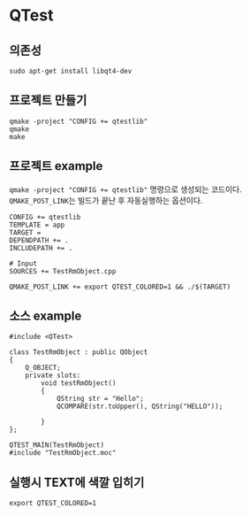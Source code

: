 # QTest

## 의존성

    sudo apt-get install libqt4-dev

## 프로젝트 만들기

    qmake -project "CONFIG += qtestlib"
    qmake
    make

## 프로젝트 example

`qmake -project "CONFIG += qtestlib"` 명령으로 생성되는 코드이다.
`QMAKE_POST_LINK`는 빌드가 끝난 후 자동실행하는 옵션이다.

    CONFIG += qtestlib
    TEMPLATE = app
    TARGET = 
    DEPENDPATH += .
    INCLUDEPATH += .

    # Input
    SOURCES += TestRmObject.cpp

    QMAKE_POST_LINK += export QTEST_COLORED=1 && ./$(TARGET)


## 소스 example

    #include <QTest>

    class TestRmObject : public QObject
    {
        Q_OBJECT;
        private slots:
            void testRmObject()
            {
                QString str = "Hello";
                QCOMPARE(str.toUpper(), QString("HELLO"));

            }
    };

    QTEST_MAIN(TestRmObject)
    #include "TestRmObject.moc"


## 실행시 TEXT에 색깔 입히기

    export QTEST_COLORED=1



